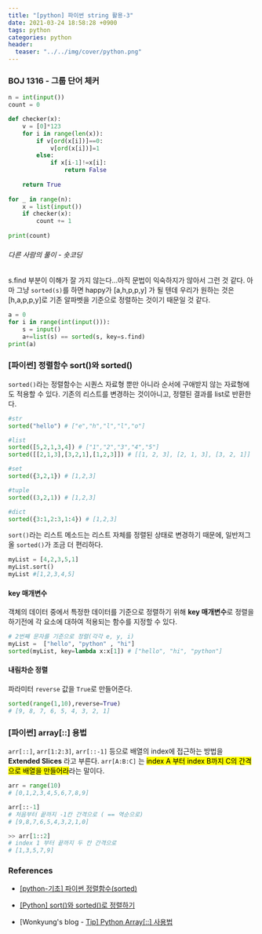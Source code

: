 ```yaml
---
title: "[python] 파이썬 string 활용-3"
date: 2021-03-24 18:58:28 +0900
tags: python
categories: python
header:
  teaser: "../../img/cover/python.png"
---
```




### BOJ 1316 - 그룹 단어 체커

```python
n = int(input())
count = 0

def checker(x):
    v = [0]*123
    for i in range(len(x)):
        if v[ord(x[i])]==0:
            v[ord(x[i])]=1
        else:
            if x[i-1]!=x[i]:
                return False
            
    return True
    
for _ in range(n):
    x = list(input())
    if checker(x):
        count += 1
    
print(count)
```

###### 다른 사람의 풀이 - 숏코딩

s.find 부분이 이해가 잘 가지 않는다...아직 문법이 익숙하지가 않아서 그런 것 같다.
아마 그냥 `sorted(s)`를 하면 happy가 [a,h,p,p,y] 가 될 텐데 우리가 원하는 것은 [h,a,p,p,y]로 기존 알파벳을 기준으로 정렬하는 것이기 때문일 것 같다.

```python
a = 0
for i in range(int(input())):
    s = input()
    a+=list(s) == sorted(s, key=s.find)
print(a)
```



### [파이썬] 정렬함수 sort()와 sorted()

`sorted()`라는 정렬함수는 시퀀스 자료형 뿐만 아니라 순서에 구애받지 않는 자료형에도 적용할 수 있다.
기존의 리스트를 변경하는 것이아니고, 정렬된 결과를 list로 반환한다.

```python
#str
sorted("hello") # ["e","h","l","l","o"]

#list
sorted([5,2,1,3,4]) # ["1","2","3","4","5"]
sorted([[2,1,3],[3,2,1],[1,2,3]]) # [[1, 2, 3], [2, 1, 3], [3, 2, 1]]

#set
sorted({3,2,1}) # [1,2,3]

#tuple
sorted((3,2,1)) # [1,2,3]

#dict
sorted({3:1,2:3,1:4}) # [1,2,3]
```

`sort()`라는 리스트 메소드는 리스트 자체를 정렬된 상태로 변경하기 때문에, 일반저그올 `sorted()`가 조금 더 편리하다.

```python
myList = [4,2,3,5,1]
myList.sort()
myList #[1,2,3,4,5]
```



#### key 매개변수

객체의 데이터 중에서 특정한 데이터를 기준으로 정렬하기 위해 **key 매개변수**로 정렬을 하기전에 각 요소에 대하여 적용되는 함수를 지정할 수 있다.

```python
# 2번째 문자를 기준으로 정렬(각각 e, y, i)
myList =  ["hello", "python" , "hi"]
sorted(myList, key=lambda x:x[1]) # ["hello", "hi", "python"]
```



#### 내림차순 정렬

파라미터 `reverse` 값을 `True`로 만들어준다.

```python
sorted(range(1,10),reverse=True)
# [9, 8, 7, 6, 5, 4, 3, 2, 1]
```



### [파이썬] array[::] 용법

`arr[::]`, `arr[1:2:3]`, `arr[::-1]` 등으로 배열의 index에 접근하는 방법을 **Extended Slices** 라고 부른다.
`arr[A:B:C]` 는 <mark>index A 부터 index B까지 C의 간격으로 배열을 만들어라</mark>라는 말이다.

```python
arr = range(10)
# [0,1,2,3,4,5,6,7,8,9]
```

```python
arr[::-1]
# 처음부터 끝까지 -1칸 간격으로 ( == 역순으로)
# [9,8,7,6,5,4,3,2,1,0]

>> arr[1::2]
# index 1 부터 끝까지 두 칸 간격으로
# [1,3,5,7,9]
```



### References

- [[python-기초] 파이썬 정렬함수(sorted)](https://bit.ly/3shkkPr)
- [[Python] sort()와 sorted()로 정렬하기](https://cigiko.cafe24.com/python-%EC%A0%95%EB%A0%AC%ED%95%98%EA%B8%B0-sort%EC%99%80-sorted/)

- [Wonkyung's blog - [Tip\] Python Array[::] 사용법](https://blog.wonkyunglee.io/3)